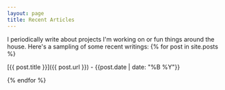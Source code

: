 ```yaml
---
layout: page
title: Recent Articles
---
```


I periodically write about projects I'm working on or fun things around the house. Here's a sampling of some recent writings:
{% for post in site.posts  %}

[{{ post.title }}]({{ post.url }}) - {{post.date | date: "%B %Y"}}

{% endfor %}